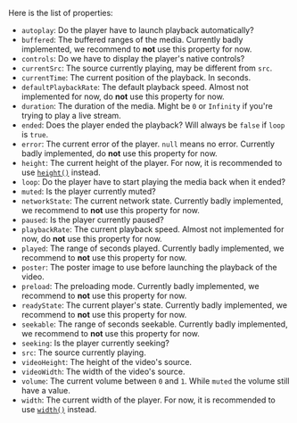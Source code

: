 Here is the list of properties:

* `autoplay`: Do the player have to launch playback automatically?
* `buffered`: The buffered ranges of the media. Currently badly implemented, we recommend to **not** use this property for now.
* `controls`: Do we have to display the player's native controls?
* `currentSrc`: The source currently playing, may be different from `src`.
* `currentTime`: The current position of the playback. In seconds.
* `defaultPlaybackRate`: The default playback speed. Almost not implemented for now, do **not** use this property for now.
* `duration`: The duration of the media. Might be `0` or `Infinity` if you're trying to play a live stream.
* `ended`: Does the player ended the playback? Will always be `false` if `loop` is `true`.
* `error`: The current error of the player. `null` means no error. Currently badly implemented, do **not** use this property for now.
* `height`: The current height of the player. For now, it is recommended to use [`height()`](/documentation/api/height.html) instead.
* `loop`: Do the player have to start playing the media back when it ended?
* `muted`: Is the player currently muted?
* `networkState`: The current network state. Currently badly implemented, we recommend to **not** use this property for now.
* `paused`: Is the player currently paused?
* `playbackRate`: The current playback speed. Almost not implemented for now, do **not** use this property for now.
* `played`: The range of seconds played. Currently badly implemented, we recommend to **not** use this property for now.
* `poster`: The poster image to use before launching the playback of the video.
* `preload`: The preloading mode.  Currently badly implemented, we recommend to **not** use this property for now.
* `readyState`: The current player's state. Currently badly implemented, we recommend to **not** use this property for now.
* `seekable`: The range of seconds seekable. Currently badly implemented, we recommend to **not** use this property for now.
* `seeking`: Is the player currently seeking?
* `src`: The source currently playing.
* `videoHeight`: The height of the video's source.
* `videoWidth`: The width of the video's source.
* `volume`: The current volume between `0` and `1`. While `muted` the volume still have a value.
* `width`: The current width of the player. For now, it is recommended to use [`width()`](/documentation/api/width.html) instead.
